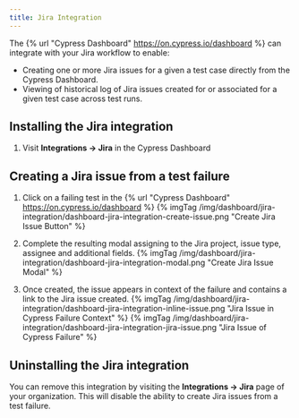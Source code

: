 ```yaml
---
title: Jira Integration
---
```


The {% url "Cypress Dashboard" https://on.cypress.io/dashboard %} can integrate with your Jira workflow to enable:

- Creating one or more Jira issues for a given a test case directly from the Cypress Dashboard.
- Viewing of historical log of Jira issues created for or associated for a given test case across test runs.

## Installing the Jira integration

1. Visit **Integrations → Jira** in the Cypress Dashboard

## Creating a Jira issue from a test failure

1. Click on a failing test in the {% url "Cypress Dashboard" https://on.cypress.io/dashboard %} 
   {% imgTag /img/dashboard/jira-integration/dashboard-jira-integration-create-issue.png "Create Jira Issue Button" %}

2. Complete the resulting modal assigning to the Jira project, issue type, assignee and additional fields.
   {% imgTag /img/dashboard/jira-integration/dashboard-jira-integration-modal.png "Create Jira Issue Modal" %}

3. Once created, the issue appears in context of the failure and contains a link to the Jira issue created.
   {% imgTag /img/dashboard/jira-integration/dashboard-jira-integration-inline-issue.png "Jira Issue in Cypress Failure Context" %}
   {% imgTag /img/dashboard/jira-integration/dashboard-jira-integration-jira-issue.png "Jira Issue of Cypress Failure" %}

## Uninstalling the Jira integration

You can remove this integration by visiting the **Integrations → Jira** page of your organization. This will disable the ability to create Jira issues from a test failure.